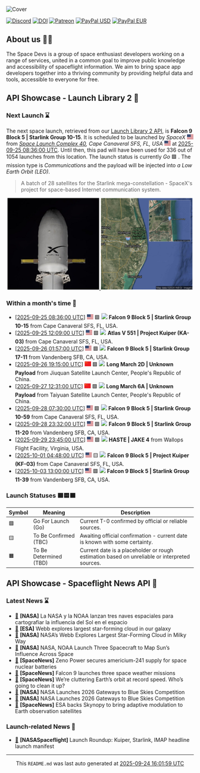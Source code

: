 ![Cover](https://raw.githubusercontent.com/TheSpaceDevs/Tutorials/main/assets/tsd_cover.png)


[![Discord](https://img.shields.io/badge/Discord-%237289DA.svg?style=for-the-badge&logo=discord&logoColor=white)](https://discord.gg/p7ntkNA)
[![DOI](https://img.shields.io/badge/DOI-10.5281/zenodo.15277896-blue.svg?style=for-the-badge)](https://doi.org/10.5281/zenodo.15277896)
[![Patreon](https://img.shields.io/badge/Patreon-F96854?style=for-the-badge&logo=patreon&logoColor=white)](https://www.patreon.com/TheSpaceDevs)
[![PayPal USD](https://img.shields.io/badge/PayPal-00457C?style=for-the-badge&logo=paypal&logoColor=white&label=USD)](https://www.paypal.com/donate/?hosted_button_id=UCPX4EL6E9JFA)
[![PayPal EUR](https://img.shields.io/badge/PayPal-00457C?style=for-the-badge&logo=paypal&logoColor=white&label=EUR)](https://www.paypal.com/donate/?hosted_button_id=5S7MGGWJJBHL6)

## About us 🧑‍🚀
The Space Devs is a group of space enthusiast developers working on a range of
services, united in a common goal to improve public knowledge and accessibility
of spaceflight information. We aim to bring space app developers together into a
thriving community by providing helpful data and tools, accessible to everyone
for free.

## API Showcase - Launch Library 2 🚀

### Next Launch ⌛
The next space launch, retrieved from our
<a href="https://thespacedevs.com/llapi">Launch Library 2 API</a>, is
**Falcon 9 Block 5 | Starlink Group 10-15**. It is scheduled to be launched by *SpaceX*
<img width="17" src="https://raw.githubusercontent.com/lipis/flag-icons/main/flags/4x3/us.svg" />
from *<a href="https://en.wikipedia.org/wiki/Cape_Canaveral_Air_Force_Station_Space_Launch_Complex_40">Space Launch Complex 40</a>, Cape Canaveral SFS, FL, USA*
<img width="17" src="https://raw.githubusercontent.com/lipis/flag-icons/main/flags/4x3/us.svg" />
at <a href="https://www.timeanddate.com/worldclock/fixedtime.html?iso=20250925T083600">2025-09-25 08:36:00 UTC</a>.  Until
then, this pad will have been used for 336
out of 1054 launches from this location. The launch status is currently
*Go* 🟩 . The mission type is
*Communications* and the payload will be injected
into *a Low Earth Orbit
(LEO)*.
<br>
<blockquote>
  A batch of 28 satellites for the Starlink mega-constellation - SpaceX's project for space-based Internet communication system.
</blockquote>

<p float="left" align="center">
  <a href="https://en.wikipedia.org/wiki/Falcon_9" >
    <img alt="launch-image" width="49%" src="/profile/cache/launch_image.png" />
  </a>
  <a href="https://www.google.com/maps?q=28.56194122,-80.57735736" >
    <img alt="pad-location" width="49%" src="/profile/cache/new_pad_image.png"  />
  </a>
</p>

### Within a month's time 📅
- \[<a href="https://www.timeanddate.com/worldclock/fixedtime.html?iso=20250925T083600">2025-09-25 08:36:00 UTC</a>\]  <img width="17" src="https://raw.githubusercontent.com/lipis/flag-icons/main/flags/4x3/us.svg" /> 🟩  <a href="https://www.google.com/calendar/render?action=TEMPLATE&text=Falcon 9 Block 5 | Starlink Group 10-15&location=Cape Canaveral SFS, FL, USA&dates=20250925T083600Z%2F20250925T123600Z"><img border="0" width="15" src="https://upload.wikimedia.org/wikipedia/commons/a/a5/Google_Calendar_icon_%282020%29.svg"></a> **Falcon 9 Block 5 | Starlink Group 10-15** from Cape Canaveral SFS, FL, USA.
- \[<a href="https://www.timeanddate.com/worldclock/fixedtime.html?iso=20250925T120900">2025-09-25 12:09:00 UTC</a>\]  <img width="17" src="https://raw.githubusercontent.com/lipis/flag-icons/main/flags/4x3/us.svg" /> 🟩  <a href="https://www.google.com/calendar/render?action=TEMPLATE&text=Atlas V 551 | Project Kuiper (KA-03)&location=Cape Canaveral SFS, FL, USA&dates=20250925T120900Z%2F20250925T123800Z"><img border="0" width="15" src="https://upload.wikimedia.org/wikipedia/commons/a/a5/Google_Calendar_icon_%282020%29.svg"></a> **Atlas V 551 | Project Kuiper (KA-03)** from Cape Canaveral SFS, FL, USA.
- \[<a href="https://www.timeanddate.com/worldclock/fixedtime.html?iso=20250926T015700">2025-09-26 01:57:00 UTC</a>\]  <img width="17" src="https://raw.githubusercontent.com/lipis/flag-icons/main/flags/4x3/us.svg" /> 🟩  <a href="https://www.google.com/calendar/render?action=TEMPLATE&text=Falcon 9 Block 5 | Starlink Group 17-11&location=Vandenberg SFB, CA, USA&dates=20250926T015700Z%2F20250926T055700Z"><img border="0" width="15" src="https://upload.wikimedia.org/wikipedia/commons/a/a5/Google_Calendar_icon_%282020%29.svg"></a> **Falcon 9 Block 5 | Starlink Group 17-11** from Vandenberg SFB, CA, USA.
- \[<a href="https://www.timeanddate.com/worldclock/fixedtime.html?iso=20250926T191500">2025-09-26 19:15:00 UTC</a>\]  <img width="17" src="https://raw.githubusercontent.com/lipis/flag-icons/main/flags/4x3/cn.svg" /> 🟩  <a href="https://www.google.com/calendar/render?action=TEMPLATE&text=Long March 2D | Unknown Payload&location=Jiuquan Satellite Launch Center, People&#x27;s Republic of China&dates=20250926T191500Z%2F20250926T194400Z"><img border="0" width="15" src="https://upload.wikimedia.org/wikipedia/commons/a/a5/Google_Calendar_icon_%282020%29.svg"></a> **Long March 2D | Unknown Payload** from Jiuquan Satellite Launch Center, People's Republic of China.
- \[<a href="https://www.timeanddate.com/worldclock/fixedtime.html?iso=20250927T123100">2025-09-27 12:31:00 UTC</a>\]  <img width="17" src="https://raw.githubusercontent.com/lipis/flag-icons/main/flags/4x3/cn.svg" /> 🟩  <a href="https://www.google.com/calendar/render?action=TEMPLATE&text=Long March 6A | Unknown Payload&location=Taiyuan Satellite Launch Center, People&#x27;s Republic of China&dates=20250927T123100Z%2F20250927T124700Z"><img border="0" width="15" src="https://upload.wikimedia.org/wikipedia/commons/a/a5/Google_Calendar_icon_%282020%29.svg"></a> **Long March 6A | Unknown Payload** from Taiyuan Satellite Launch Center, People's Republic of China.
- \[<a href="https://www.timeanddate.com/worldclock/fixedtime.html?iso=20250928T073000">2025-09-28 07:30:00 UTC</a>\]  <img width="17" src="https://raw.githubusercontent.com/lipis/flag-icons/main/flags/4x3/us.svg" /> 🟩  <a href="https://www.google.com/calendar/render?action=TEMPLATE&text=Falcon 9 Block 5 | Starlink Group 10-59&location=Cape Canaveral SFS, FL, USA&dates=20250928T073000Z%2F20250928T113000Z"><img border="0" width="15" src="https://upload.wikimedia.org/wikipedia/commons/a/a5/Google_Calendar_icon_%282020%29.svg"></a> **Falcon 9 Block 5 | Starlink Group 10-59** from Cape Canaveral SFS, FL, USA.
- \[<a href="https://www.timeanddate.com/worldclock/fixedtime.html?iso=20250928T233200">2025-09-28 23:32:00 UTC</a>\]  <img width="17" src="https://raw.githubusercontent.com/lipis/flag-icons/main/flags/4x3/us.svg" /> 🟩  <a href="https://www.google.com/calendar/render?action=TEMPLATE&text=Falcon 9 Block 5 | Starlink Group 11-20&location=Vandenberg SFB, CA, USA&dates=20250928T233200Z%2F20250929T033200Z"><img border="0" width="15" src="https://upload.wikimedia.org/wikipedia/commons/a/a5/Google_Calendar_icon_%282020%29.svg"></a> **Falcon 9 Block 5 | Starlink Group 11-20** from Vandenberg SFB, CA, USA.
- \[<a href="https://www.timeanddate.com/worldclock/fixedtime.html?iso=20250929T234500">2025-09-29 23:45:00 UTC</a>\]  <img width="17" src="https://raw.githubusercontent.com/lipis/flag-icons/main/flags/4x3/us.svg" /> 🟩  <a href="https://www.google.com/calendar/render?action=TEMPLATE&text=HASTE | JAKE 4&location=Wallops Flight Facility, Virginia, USA&dates=20250929T234500Z%2F20250930T050000Z"><img border="0" width="15" src="https://upload.wikimedia.org/wikipedia/commons/a/a5/Google_Calendar_icon_%282020%29.svg"></a> **HASTE | JAKE 4** from Wallops Flight Facility, Virginia, USA.
- \[<a href="https://www.timeanddate.com/worldclock/fixedtime.html?iso=20251001T044800">2025-10-01 04:48:00 UTC</a>\]  <img width="17" src="https://raw.githubusercontent.com/lipis/flag-icons/main/flags/4x3/us.svg" /> 🟨  <a href="https://www.google.com/calendar/render?action=TEMPLATE&text=Falcon 9 Block 5 | Project Kuiper (KF-03)&location=Cape Canaveral SFS, FL, USA&dates=20251001T044800Z%2F20251001T080500Z"><img border="0" width="15" src="https://upload.wikimedia.org/wikipedia/commons/a/a5/Google_Calendar_icon_%282020%29.svg"></a> **Falcon 9 Block 5 | Project Kuiper (KF-03)** from Cape Canaveral SFS, FL, USA.
- \[<a href="https://www.timeanddate.com/worldclock/fixedtime.html?iso=20251003T130000">2025-10-03 13:00:00 UTC</a>\]  <img width="17" src="https://raw.githubusercontent.com/lipis/flag-icons/main/flags/4x3/us.svg" /> 🟩  <a href="https://www.google.com/calendar/render?action=TEMPLATE&text=Falcon 9 Block 5 | Starlink Group 11-39&location=Vandenberg SFB, CA, USA&dates=20251003T130000Z%2F20251003T170000Z"><img border="0" width="15" src="https://upload.wikimedia.org/wikipedia/commons/a/a5/Google_Calendar_icon_%282020%29.svg"></a> **Falcon 9 Block 5 | Starlink Group 11-39** from Vandenberg SFB, CA, USA.


### Launch Statuses 🟩🟨🟧
<p align="center">
    <table class="tg">
    <thead>
      <tr>
        <th class="tg-0pky">Symbol</th>
        <th class="tg-0pky">Meaning</th>
        <th class="tg-0pky">Description</th>
      </tr>
    </thead>
    <tbody>
      <tr>
        <td class="tg-0pky">🟩</td>
        <td class="tg-0pky">Go For Launch (Go)</td>
        <td class="tg-0pky">Current T-0 confirmed by official or reliable sources.</td>
      </tr>
      <tr>
        <td class="tg-0pky">🟨</td>
        <td class="tg-0pky">To Be Confirmed (TBC)</td>
        <td class="tg-0pky">Awaiting official confirmation - current date is known with some certainty.</td>
      </tr>
      <tr>
        <td class="tg-0pky">🟧</td>
        <td class="tg-0pky">To Be Determined (TBD)</td>
        <td class="tg-0pky">Current date is a placeholder or rough estimation based on unreliable or interpreted sources.</td>
      </tr>
    </tbody>
    </table>
</p>

## API Showcase - Spaceflight News API 📰

### Latest News ⌛
- <a href="https://www.nasa.gov/news-release/la-nasa-y-la-noaa-lanzan-tres-naves-espaciales-para-cartografiar-la-influencia-del-sol-en-el-espacio/" >🔗</a> **[NASA]** La NASA y la NOAA lanzan tres naves espaciales para cartografiar la influencia del Sol en el espacio
- <a href="https://www.esa.int/Science_Exploration/Space_Science/Webb/Webb_explores_largest_star-forming_cloud_in_our_galaxy" >🔗</a> **[ESA]** Webb explores largest star-forming cloud in our galaxy
- <a href="https://science.nasa.gov/missions/webb/nasas-webb-explores-largest-star-forming-cloud-in-milky-way/" >🔗</a> **[NASA]** NASA’s Webb Explores Largest Star-Forming Cloud in Milky Way
- <a href="https://www.nasa.gov/news-release/nasa-noaa-launch-three-spacecraft-to-map-suns-influence-across-space/" >🔗</a> **[NASA]** NASA, NOAA Launch Three Spacecraft to Map Sun’s Influence Across Space
- <a href="https://spacenews.com/zeno-power-secures-americium-241-supply-for-space-nuclear-batteries/" >🔗</a> **[SpaceNews]** Zeno Power secures americium-241 supply for space nuclear batteries
- <a href="https://spacenews.com/falcon-9-launches-three-space-weather-missions/" >🔗</a> **[SpaceNews]** Falcon 9 launches three space weather missions
- <a href="https://spacenews.com/were-cluttering-earths-orbit-at-record-speed-whos-going-to-clean-it-up/" >🔗</a> **[SpaceNews]** We’re cluttering Earth’s orbit at record speed. Who’s going to clean it up?
- <a href="https://www.nasa.gov/directorates/stmd/prizes-challenges-crowdsourcing-program/center-of-excellence-for-collaborative-innovation-coeci/coeci-news/nasa-launches-2026-gateways-to-blue-skies-competition/" >🔗</a> **[NASA]** NASA Launches 2026 Gateways to Blue Skies Competition
- <a href="https://www.nasa.gov/directorates/armd/tacp/nasa-launches-2026-gateways-to-blue-skies-competition/" >🔗</a> **[NASA]** NASA Launches 2026 Gateways to Blue Skies Competition
- <a href="https://spacenews.com/esa-backs-skynopy-to-bring-adaptive-modulation-to-earth-observation-satellites/" >🔗</a> **[SpaceNews]** ESA backs Skynopy to bring adaptive modulation to Earth observation satellites


### Launch-related News 🚀

- <a href="https://www.nasaspaceflight.com/2025/09/launch-roundup-092225/" >🔗</a> **[NASASpaceflight]** Launch Roundup: Kuiper, Starlink, IMAP headline launch manifest


<hr>
  <div align="center">
  This <code>README.md</code> was last auto generated at <a href="https://www.timeanddate.com/worldclock/fixedtime.html?iso=20250924T160159">2025-09-24 16:01:59 UTC</a>
  <br>
  <!-- <a href="https://medium.com/@g.h.garrett" target="_blank">Learn to add space launches to your profile here!</a> -->
</div>